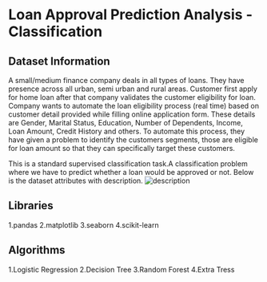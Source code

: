 # Loan Approval Prediction Analysis - Classification 
## Dataset Information
A small/medium finance company deals in all types of loans. They have presence across all urban, semi urban and rural areas. Customer first apply for home loan after that company validates the customer eligibility for loan. Company wants to automate the loan eligibility process (real time) based on customer detail provided while filling online application form. These details are Gender, Marital Status, Education, Number of Dependents, Income, Loan Amount, Credit History and others. To automate this process, they have given a problem to identify the customers segments, those are eligible for loan amount so that they can specifically target these customers.

This is a standard supervised classification task.A classification problem where we have to predict whether a loan would be approved or not. Below is the dataset attributes with description.
![description](https://user-images.githubusercontent.com/129888864/230004475-b415eb0f-ad64-4dfc-afdb-3efc600769b9.jpeg)


## Libraries
1.pandas
2.matplotlib
3.seaborn
4.scikit-learn

## Algorithms
1.Logistic Regression
2.Decision Tree
3.Random Forest
4.Extra Tress



